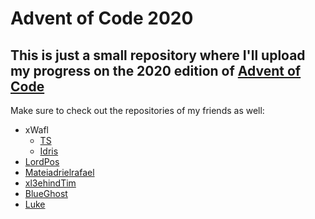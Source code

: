 # Advent of Code 2020

## This is just a small repository where I'll upload my progress on the 2020 edition of [Advent of Code](https://adventofcode.com/2020)

Make sure to check out the repositories of my friends as well:

* xWafl
  * [TS](https://github.com/xWafl/aoc-2020-ts)
  * [Idris](https://github.com/xWafl/aoc-2020-idris)
* [LordPos](https://github.com/Lordpos/aoc-2020)
* [Mateiadrielrafael](https://github.com/Mateiadrielrafael/aoc2020)
* [xl3ehindTim](https://github.com/xl3ehindTim/Advent-of-Code)
* [BlueGhost](https://github.com/BlueGhostGH/advent-of-code-2020)
* [Luke](https://github.com/justlucdewit/AOC)
